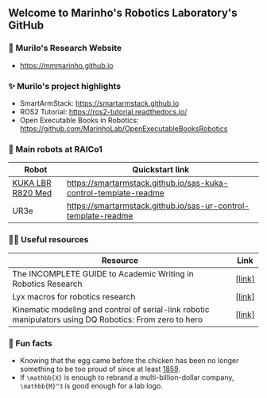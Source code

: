 ## Welcome to Marinho's Robotics Laboratory's GitHub

### 🧙 Murilo's Research Website
- https://mmmarinho.github.io

### ✨ Murilo's project highlights
- SmartArmStack: https://smartarmstack.github.io
- ROS2 Tutorial: https://ros2-tutorial.readthedocs.io/
- Open Executable Books in Robotics: https://github.com/MarinhoLab/OpenExecutableBooksRobotics

### 🤖 Main robots at RAICo1

|   Robot            |   Quickstart link                                                                                |
|---------------|-----------------------------------------------------------------------------------|
| [KUKA LBR R820 Med](https://hotrobotics.co.uk/equipment/kuka-lbr-med-14-r820/) | https://smartarmstack.github.io/sas-kuka-control-template-readme |
| UR3e | https://smartarmstack.github.io/sas-ur-control-template-readme |

### 👩‍💻 Useful resources

| Resource                                                                                                | Link                                                                                                   |
|---------------------------------------------------------------------------------------------------------|--------------------------------------------------------------------------------------------------------|
| The INCOMPLETE GUIDE to Academic Writing in Robotics Research                                           | [[link]](https://incompleteguides.github.io/pdfs/incomplete_guide_latest.pdf)                          |
| Lyx macros for robotics research                                                                        | [[link]](https://github.com/IncompleteGuides/lyx-macros)                                               |
| Kinematic modeling and control of serial-link robotic manipulators using DQ Robotics: From zero to hero | [[link]](https://github.com/dqrobotics/learning-dqrobotics-in-matlab/tree/master/robotic_manipulators) |

### 🍿 Fun facts
- Knowing that the egg came before the chicken has been no longer something to be too proud of since at least [1859](https://en.wikipedia.org/wiki/On_the_Origin_of_Species).
- If `\mathbb{X}` is enough to rebrand a multi-billion-dollar company, `\mathbb{M}^3` is good enough for a lab logo.
